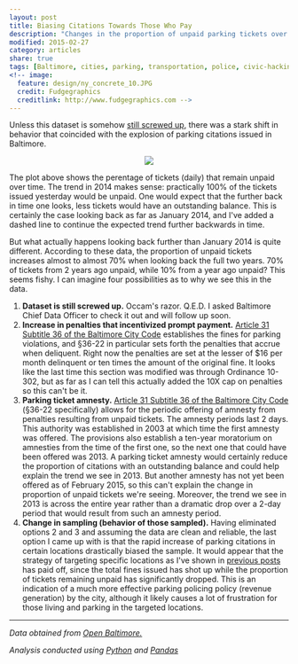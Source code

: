 ```yaml
---
layout: post
title: Biasing Citations Towards Those Who Pay
description: "Changes in the proportion of unpaid parking tickets over time."
modified: 2015-02-27
category: articles
share: true
tags: [Baltimore, cities, parking, transportation, police, civic-hacking]
<!-- image:
  feature: design/ny_concrete_10.JPG
  credit: Fudgegraphics
  creditlink: http://www.fudgegraphics.com -->
---
```


Unless this dataset is somehow <a href='{{ site.url }}/articles/Quick-Response-From-Baltimore-Chief-Data-Officer/'>still screwed up</a>, there was a stark shift in behavior that coincided with the explosion of parking citations issued in Baltimore.  

<center>
<figure>
  <a href='{{ site.url }}/images/2015-02/Daily_Citations_Unpaid.png'><img src='{{ site.url }}/images/2015-02/Daily_Citations_Unpaid.png'></a>
</figure>
</center>

The plot above shows the perentage of tickets (daily) that remain unpaid over time.  The trend in 2014 makes sense: practically 100% of the tickets issued yesterday would be unpaid.  One would expect that the further back in time one looks, less tickets would have an outstanding balance.  This is certainly the case looking back as far as January 2014, and I've added a dashed line to continue the expected trend further backwards in time.

But what actually happens looking back further than January 2014 is quite different.  According to these data, the proportion of unpaid tickets increases almost to almost 70% when looking back the full two years.  70% of tickets from 2 years ago unpaid, while 10% from a year ago unpaid?  This seems fishy.  I can imagine four possibilities as to why we see this in the data.

1. **Dataset is still screwed up.** Occam's razor.  Q.E.D.  I asked Baltimore Chief Data Officer to check it out and will follow up soon.
2. **Increase in penalties that incentivized prompt payment.**  <a href='http://archive.baltimorecity.gov/portals/0/charter%20and%20Codes/code/Art%2031%20-%20Transit&Traff.pdf'> Article 31 Subtitle 36 of the Baltimore City Code</a> establishes the fines for parking violations, and §36-22   in particular sets forth the penalties that accrue when deliquent.  Right now the penalties are set at the lesser of $16 per month delinquent or ten times the amount of the original fine.  It looks like the last time this section was modified was through Ordinance 10-302, but as far as I can tell this actually added the 10X cap on penalties so this can't be it. 
3. **Parking ticket amnesty.** <a href='http://archive.baltimorecity.gov/portals/0/charter%20and%20Codes/code/Art%2031%20-%20Transit&Traff.pdf'> Article 31 Subtitle 36 of the Baltimore City Code</a> (§36-22 specifically) allows for the periodic offering of amnesty from penalties resulting from unpaid tickets.  The amnesty periods last 2 days.  This authority was established in 2003 at which time the first amnesty was offered.  The provisions also establish a ten-year moratorium on amnesties from the time of the first one, so the next one that could have been offered was 2013.  A parking ticket amnesty would certainly reduce the proportion of citations with an outstanding balance and could help explain the trend we see in 2013.  But another amnesty has not yet been offered as of February 2015, so this can't explain the change in proportion of unpaid tickets we're seeing.  Moreover, the trend we see in 2013 is across the entire year rather than a dramatic drop over a 2-day period that would result from such an amnesty period.
4. **Change in sampling (behavior of those sampled).**  Having eliminated options 2 and 3 and assuming the data are clean and reliable, the last option I came up with is that the rapid increase of parking citations in certain locations drastically biased the sample.  It would appear that the strategy of targeting specific locations as I've shown in <a href=''>previous posts</a> has paid off, since the total fines issued has shot up while the proportion of tickets remaining unpaid has significantly dropped.  This is an indication of a much more effective parking policing policy (revenue generation) by the city, although it likely causes a lot of frustration for those living and parking in the targeted locations.

---
*Data obtained from <a href='http://data.baltimorecity.gov/'>Open Baltimore.</a>*

*Analysis conducted using <a href='http://www.python.org'>Python</a> and <a href='http://pandas.pydata.org'>Pandas</a>*

<script>
  (function(i,s,o,g,r,a,m){i['GoogleAnalyticsObject']=r;i[r]=i[r]||function(){
  (i[r].q=i[r].q||[]).push(arguments)},i[r].l=1*new Date();a=s.createElement(o),
  m=s.getElementsByTagName(o)[0];a.async=1;a.src=g;m.parentNode.insertBefore(a,m)
  })(window,document,'script','//www.google-analytics.com/analytics.js','ga');

  ga('create', 'UA-58835878-1', 'auto');
  ga('send', 'pageview');

</script>
